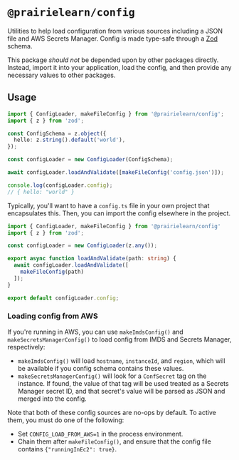 # `@prairielearn/config`

Utilities to help load configuration from various sources including a JSON file and AWS Secrets Manager. Config is made type-safe through a [Zod](https://github.com/colinhacks/zod) schema.

This package *should not* be depended upon by other packages directly. Instead, import it into your application, load the config, and then provide any necessary values to other packages.

## Usage

```ts
import { ConfigLoader, makeFileConfig } from '@prairielearn/config';
import { z } from 'zod';

const ConfigSchema = z.object({
  hello: z.string().default('world'),
});

const configLoader = new ConfigLoader(ConfigSchema);

await configLoader.loadAndValidate([makeFileConfig('config.json')]);

console.log(configLoader.config);
// { hello: "world" }
```

Typically, you'll want to have a `config.ts` file in your own project that encapsulates this. Then, you can import the config elsewhere in the project.

```ts
import { ConfigLoader, makeFileConfig } from '@prairielearn/config'
import { z } from 'zod';

const configLoader = new ConfigLoader(z.any());

export async function loadAndValidate(path: string) {
  await configLoader.loadAndValidate([
    makeFileConfig(path)
  ]);
}

export default configLoader.config;
```

### Loading config from AWS

If you're running in AWS, you can use `makeImdsConfig()` and `makeSecretsManagerConfig()` to load config from IMDS and Secrets Manager, respectively:

- `makeImdsConfig()` will load `hostname`, `instanceId`, and `region`, which will be available if you config schema contains these values.
- `makeSecretsManagerConfig()` will look for a `ConfSecret` tag on the instance. If found, the value of that tag will be used treated as a Secrets Manager secret ID, and that secret's value will be parsed as JSON and merged into the config.

Note that both of these config sources are no-ops by default. To active them, you must do one of the following:

- Set `CONFIG_LOAD_FROM_AWS=1` in the process environment.
- Chain them after `makeFileConfig()`, and ensure that the config file contains `{"runningInEc2": true}`.
